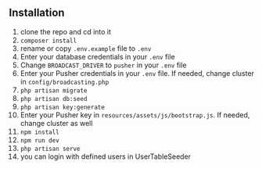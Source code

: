 ## Installation

1. clone the repo and cd into it
1. `composer install`
1. rename or copy `.env.example` file to `.env`
1. Enter your database credentials in your `.env` file
1. Change `BROADCAST_DRIVER` to `pusher` in your `.env` file
1. Enter your Pusher credentials in your `.env` file. If needed, change cluster in `config/broadcasting.php`
1. `php artisan migrate`
1. `php artisan db:seed`
1. `php artisan key:generate`
1. Enter your Pusher key in `resources/assets/js/bootstrap.js`. If needed, change cluster as well
1. `npm install`
1. `npm run dev`
1. `php artisan serve` 
1. you can login with defined users in UserTableSeeder
